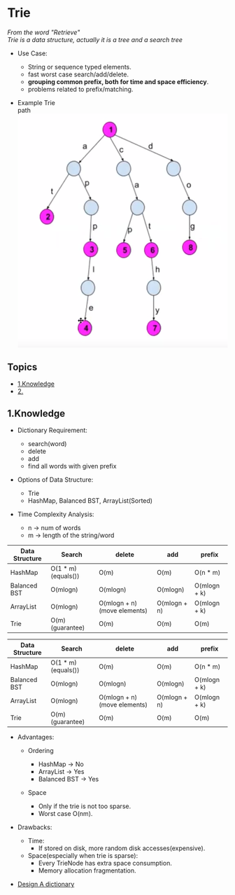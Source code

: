 # Trie
*From the word "Retrieve"*       
*Trie is a data structure, actually it is a tree and a search tree*   

- Use Case:    
   - String or sequence typed elements.    
   - fast worst case search/add/delete.   
   - **grouping common prefix, both for time and space efficiency**.   
   - problems related to prefix/matching.     

- Example Trie    
path    
![Trie Example](/images/trie.png)       

## Topics
* [1.Knowledge](#1)      
* [2.]()

## 1.Knowledge    




- Dictionary Requirement:      
   - search(word)    
   - delete   
   - add   
   - find all words with given prefix    

- Options of Data Structure:      
   - Trie   
   - HashMap, Balanced BST, ArrayList(Sorted)   

- Time Complexity Analysis:    
   - n -> num of words     
   - m -> length of the string/word    
   
Data Structure | Search | delete | add | prefix   
------------ | ------------- | ------------- | ------------- | -------------    
HashMap | O(1 * m)(equals()) |  O(m) | O(m) | O(n * m)    
Balanced BST | O(mlogn) | O(mlogn) | O(mlogn) | O(mlogn + k)     
ArrayList | O(mlogn) | O(mlogn + n) (move elements) | O(mlogn + n) | O(mlogn + k)    
Trie | O(m) (guarantee) | O(m) | O(m) | O(m)    


Data Structure | Search | delete | add | prefix   
--- | --- | --- | --- | ---    
HashMap | O(1 * m)(equals()) |  O(m) | O(m) | O(n * m)    
Balanced BST | O(mlogn) | O(mlogn) | O(mlogn) | O(mlogn + k)     
ArrayList | O(mlogn) | O(mlogn + n) (move elements) | O(mlogn + n) | O(mlogn + k)    
Trie | O(m) (guarantee) | O(m) | O(m) | O(m)    



- Advantages:    
   - Ordering     
      - HashMap -> No
      - ArrayList -> Yes
      - Balanced BST -> Yes

   - Space  
      - Only if the trie is not too sparse.     
      - Worst case O(nm).    

- Drawbacks:    
   - Time:   
      - If stored on disk, more random disk accesses(expensive).   
   - Space(especially when trie is sparse):    
      - Every TrieNode has extra space consumption.  
      - Memory allocation fragmentation.   








* [Design A dictionary]()   

   








